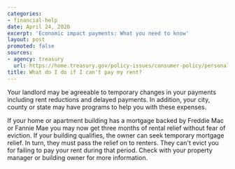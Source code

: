 ```yaml
---
categories:
- financial-help
date: April 24, 2020
excerpt: 'Economic impact payments: What you need to know'
layout: post
promoted: false
sources:
- agency: treasury
  url: https://home.treasury.gov/policy-issues/consumer-policy/personal-finance-and-consumer-protection-steps-for-quicker-financial-relief
title: What do I do if I can't pay my rent?
---
```


Your landlord may be agreeable to temporary changes in your payments including rent reductions and delayed payments. In addition, your city, county or state may have programs to help you with these expenses.

If your home or apartment building has a mortgage backed by Freddie Mac or Fannie Mae you may now get three months of rental relief without fear of eviction. If your building qualifies, the owner can seek temporary mortgage relief. In turn, they must pass the relief on to renters. They can't evict you for failing to pay your rent during that period. Check with your property manager or building owner for more information.
